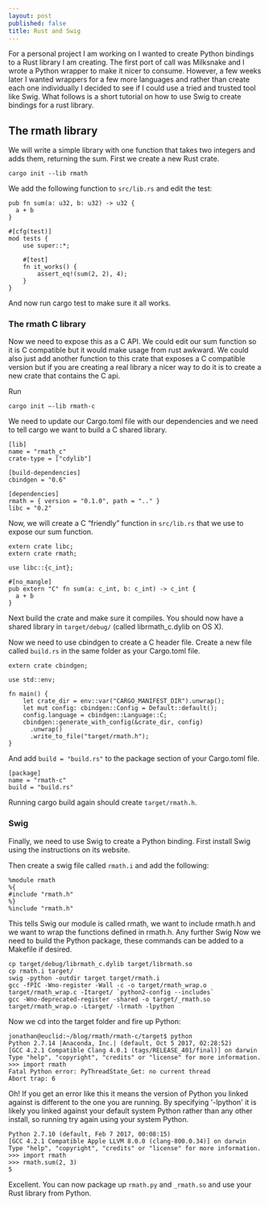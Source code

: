 ```yaml
---
layout: post
published: false
title: Rust and Swig
---
```


For a personal project I am working on I wanted to create Python bindings to a Rust library I am creating. The first port of call was Milksnake and I wrote a Python wrapper to make it nicer to consume. However, a few weeks later I wanted wrappers for a few more languages and rather than create each one individually I decided to see if I could use a tried and trusted tool like Swig. What follows is a short tutorial on how to use Swig to create bindings for a rust library.

## The rmath library

We will write a simple library with one function that takes two integers and adds them, returning the sum. First we create a new Rust crate.

```
cargo init --lib rmath
```

We add the following function to `src/lib.rs` and edit the test:

```
pub fn sum(a: u32, b: u32) -> u32 {
  a + b
}

#[cfg(test)]
mod tests {
    use super::*;
    
    #[test]
    fn it_works() {
        assert_eq!(sum(2, 2), 4);
    }
}
```


And now run cargo test to make sure it all works.

### The rmath C library

Now we need to expose this as a C API. We could edit our sum function so it is C compatible but it would make usage from rust awkward. We could also just add another function to this crate that exposes a C compatible version but if you are creating a real library a nicer way to do it is to create a new crate that contains the C api.

Run

```
cargo init —-lib rmath-c
```

We need to update our Cargo.toml file with our dependencies and we need to tell cargo we want to build a C shared library.

```
[lib]
name = "rmath_c"
crate-type = ["cdylib"]

[build-dependencies]
cbindgen = "0.6"

[dependencies]
rmath = { version = "0.1.0", path = ".." }
libc = "0.2"
```

Now, we will create a C “friendly” function in `src/lib.rs` that we use to expose our sum function.

```
extern crate libc;
extern crate rmath;

use libc::{c_int};

#[no_mangle]
pub extern "C" fn sum(a: c_int, b: c_int) -> c_int {
  a + b
}
```

Next build the crate and make sure it compiles. You should now have a shared library in `target/debug/` (called librmath_c.dylib on OS X).

Now we need to use cbindgen to create a C header file. Create a new file called `build.rs` in the same folder as your Cargo.toml file.

```
extern crate cbindgen;

use std::env;

fn main() {
    let crate_dir = env::var("CARGO_MANIFEST_DIR").unwrap();
    let mut config: cbindgen::Config = Default::default();
    config.language = cbindgen::Language::C;
    cbindgen::generate_with_config(&crate_dir, config)
      .unwrap()
      .write_to_file("target/rmath.h");
}
```

And add `build = "build.rs"` to the package section of your Cargo.toml file.

```
[package]
name = "rmath-c"
build = "build.rs"
```

Running cargo build again should create `target/rmath.h`.

### Swig

Finally, we need to use Swig to create a Python binding. First install Swig using the instructions on its website.

Then create a swig file called `rmath.i` and add the following:

```
%module rmath
%{
#include "rmath.h"
%}
%include "rmath.h"
```

This tells Swig our module is called rmath, we want to include rmath.h and we want to wrap the functions defined in rmath.h. Any further Swig Now we need to build the Python package, these commands can be added to a Makefile if desired.


```
cp target/debug/librmath_c.dylib target/librmath.so
cp rmath.i target/
swig -python -outdir target target/rmath.i
gcc -fPIC -Wno-register -Wall -c -o target/rmath_wrap.o target/rmath_wrap.c -Itarget/ `python2-config --includes`
gcc -Wno-deprecated-register -shared -o target/_rmath.so target/rmath_wrap.o -Ltarget/ -lrmath -lpython
```

Now we cd into the target folder and fire up Python:

```
jonathan@euclid:~/blog/rmath/rmath-c/target$ python
Python 2.7.14 |Anaconda, Inc.| (default, Oct 5 2017, 02:28:52)
[GCC 4.2.1 Compatible Clang 4.0.1 (tags/RELEASE_401/final)] on darwin
Type "help", "copyright", "credits" or "license" for more information.
>>> import rmath
Fatal Python error: PyThreadState_Get: no current thread
Abort trap: 6
```

Oh! If you get an error like this it means the version of Python you linked against is different to the one you are running. By specifying '-lpython' it is likely you linked against your default system Python rather than any other install, so running try again using your system Python.

```
Python 2.7.10 (default, Feb 7 2017, 00:08:15)
[GCC 4.2.1 Compatible Apple LLVM 8.0.0 (clang-800.0.34)] on darwin
Type "help", "copyright", "credits" or "license" for more information.
>>> import rmath
>>> rmath.sum(2, 3)
5
```

Excellent. You can now package up `rmath.py` and `_rmath.so` and use your Rust library from Python.
